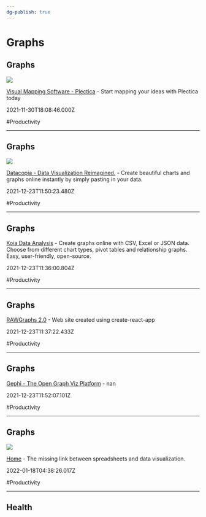 ```yaml
---
dg-publish: true
---
```


# Graphs

## Graphs

![](https://www.plectica.com/share-image.png)

[Visual Mapping Software - Plectica](https://www.plectica.com) - Start mapping your ideas with Plectica today

2021-11-30T18:08:46.000Z

#Productivity

---

## Graphs

![](https://datacopia.com/assets/images/datacopia_OG.png)

[Datacopia - Data Visualization Reimagined.](https://datacopia.com/#/) - Create beautiful charts and graphs online instantly by simply pasting in your data.

2021-12-23T11:50:23.480Z

#Productivity

---

## Graphs

[Koia Data Analysis](https://www.koia.io/intro/index.html) - Create graphs online with CSV, Excel or JSON data. Choose from different chart types, pivot tables and relationship graphs. Easy, user-friendly, open-source.

2021-12-23T11:36:00.804Z

#Productivity

---

## Graphs

[RAWGraphs 2.0](https://app.rawgraphs.io) - Web site created using create-react-app

2021-12-23T11:37:22.433Z

#Productivity

---

## Graphs

[Gephi - The Open Graph Viz Platform](https://gephi.github.io) - nan

2021-12-23T11:52:07.101Z

#Productivity

---

## Graphs

![](https://uploads-ssl.webflow.com/61eee10e79d6b4b029e130bd/628faa6f9ae4e6943bd9729a_cover-rawgraphs3.png)

[Home](https://rawgraphs.io) - The missing link between spreadsheets and data visualization.

2022-01-18T04:38:26.017Z

#Productivity

---

## Health
